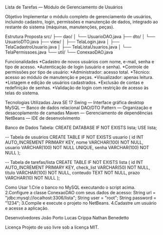 Lista de Tarefas — Módulo de Gerenciamento de Usuários

Objetivo
Implementar o módulo completo de gerenciamento de usuários, incluindo cadastro, login, permissões e manutenção de dados, integrado ao restante do sistema (máquinas, manutenções, peças).

Estrutura Proposta
src/
├── dao/
│   └── UsuarioDAO.java
├── dto/
│   └── UsuarioDTO.java
├── view/
│   ├── TelaLogin.java
│   ├── TelaCadastroUsuario.java
│   ├── TelaListaUsuarios.java
│   └── TelaPermissoes.java
└── util/
    └── ConexaoDAO.java

Funcionalidades
*Cadastro de novos usuários com nome, e-mail, senha e tipo de acesso.
*Autenticação de login (usuário e senha).
*Controle de permissões por tipo de usuário:
    *Administrador: acesso total.
    *Técnico: acesso ao módulo de manutenção e peças.
    *Visualizador: apenas leitura.
*Listagem e edição de usuários cadastrados.
*Exclusão de contas e redefinição de senhas.
*Validação de login com restrição de acesso às telas do sistema.

Tecnologias Utilizadas
Java SE 17
Swing — Interface gráfica desktop
MySQL — Banco de dados relacional
DAO/DTO Pattern — Organização e desacoplamento de camadas
Maven — Gerenciamento de dependências
NetBeans — IDE de desenvolvimento

Banco de Dados
Tabela:
CREATE DATABASE IF NOT EXISTS lista;
USE lista;

-- Tabela de usuários
CREATE TABLE IF NOT EXISTS usuario (
    id INT AUTO_INCREMENT PRIMARY KEY,
    nome VARCHAR(100) NOT NULL,
    usuario VARCHAR(100) NOT NULL UNIQUE,
    senha VARCHAR(100) NOT NULL
);

-- Tabela de tarefas/lista
CREATE TABLE IF NOT EXISTS lista (
    id INT AUTO_INCREMENT PRIMARY KEY,
    check_list VARCHAR(50) NOT NULL,
    titulo VARCHAR(100) NOT NULL,
    conteudo TEXT NOT NULL,
    prazo VARCHAR(10) NOT NULL
);

Como Usar
1.Crie o banco no MySQL executando o script acima.
2.Configure a classe ConexaoDAO com seus dados de acesso:
String url = "jdbc:mysql://localhost:3306/lista";
String user = "root";
String password = "1234";
3.Compile e execute o projeto no NetBeans.
4.Cadastre um usuário e acesse a aplicação.

Desenvolvedores
João Porto
Lucas Crippa
Nathan Benedetto

Licença
Projeto de uso livre sob a licença MIT.
